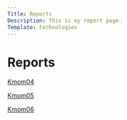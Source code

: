 ```yaml
---
Title: Reports
Description: This is my report page.
Template: technologies
---
```

Reports 
==========================

<a href="%base_url%?analysis/01_colors" aria-label="kmom04 repprt"><div class="box link">
    <p>Kmom04</p>
</div></a>

<a href="%base_url%?analysis/02_load" aria-label="kmom05 repprt"><div class="box link">
    <p>Kmom05</p>
</div></a>

<a href="%base_url%?analysis/03_design_principles" aria-label="kmom06 repprt"><div class="box link">
    <p>Kmom06<p>
</div></a>

